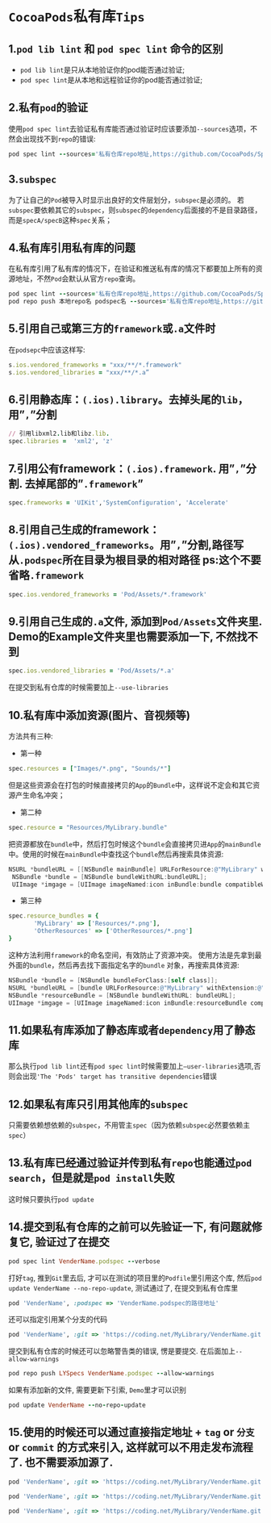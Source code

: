 # `CocoaPods`私有库`Tips` 

## 1.`pod lib lint` 和 `pod spec lint` 命令的区别
* `pod lib lint`是只从本地验证你的pod能否通过验证;
* `pod spec lint`是从本地和远程验证你的pod能否通过验证;

## 2.私有`pod`的验证
使用`pod spec lint`去验证私有库能否通过验证时应该要添加`--sources`选项，不然会出现找不到`repo`的错误:

```ruby
pod spec lint --sources='私有仓库repo地址,https://github.com/CocoaPods/Specs'
```

## 3.`subspec`
为了让自己的`Pod`被导入时显示出良好的文件层划分，`subspec`是必须的。
若`subspec`要依赖其它的`subspec`，则`subspec`的`dependency`后面接的不是目录路径，而是`specA/specB`这种`spec`关系；

## 4.私有库引用私有库的问题
在私有库引用了私有库的情况下，在验证和推送私有库的情况下都要加上所有的资源地址，不然`Pod`会默认从官方`repo`查询。

```ruby
pod spec lint --sources='私有仓库repo地址,https://github.com/CocoaPods/Specs'
pod repo push 本地repo名 podspec名 --sources='私有仓库repo地址,https://github.com/CocoaPods/Specs
```

## 5.引用自己或第三方的`framework`或`.a`文件时
在`podsepc`中应该这样写:

```ruby
s.ios.vendored_frameworks = "xxx/**/*.framework"
s.ios.vendored_libraries = "xxx/**/*.a”
```

## 6.引用静态库：`(.ios).library`。去掉头尾的`lib`，用”`,`”分割

```ruby
// 引用libxml2.lib和libz.lib.
spec.libraries =  'xml2', 'z'
```

## 7.引用公有framework：`(.ios).framework`. 用”`,`”分割. 去掉尾部的”`.framework`”

```ruby
spec.frameworks = 'UIKit','SystemConfiguration', 'Accelerate'
```

## 8.引用自己生成的framework：`(.ios).vendored_frameworks`。用”`,`”分割,路径写从`.podspec`所在目录为根目录的相对路径 ps:这个不要省略`.framework`

```ruby
spec.ios.vendored_frameworks = 'Pod/Assets/*.framework'
```

## 9.引用自己生成的`.a`文件, 添加到`Pod/Assets`文件夹里. Demo的Example文件夹里也需要添加一下, 不然找不到

```ruby
spec.ios.vendored_libraries = 'Pod/Assets/*.a'
```
在提交到私有仓库的时候需要加上`--use-libraries`
## 10.私有库中添加资源(图片、音视频等)
方法共有三种:

* 第一种

 ```ruby
 spec.resources = ["Images/*.png", "Sounds/*"]
 ```
但是这些资源会在打包的时候直接拷贝的`App`的`Bundle`中，这样说不定会和其它资源产生命名冲突；

* 第二种

 ```ruby
 spec.resource = "Resources/MyLibrary.bundle"
 ```
 把资源都放在`bundle`中，然后打包时候这个`bundle`会直接拷贝进`App`的`mainBundle`中。使用的时候在`mainBundle`中查找这个`bundle`然后再搜索具体资源:
 
 ```Objective-C
 NSURL *bundleURL = [[NSBundle mainBundle] URLForResource:@"MyLibrary" withExtension:@"bundle"];
  NSBundle *bundle = [NSBundle bundleWithURL:bundleURL];
  UIImage *imgage = [UIImage imageNamed:icon inBundle:bundle compatibleWithTraitCollection:nil];
 ```
 
* 第三种

 ```ruby
 spec.resource_bundles = {
		'MyLibrary' => ['Resources/*.png'],
	 	'OtherResources' => ['OtherResources/*.png']
 }
 ```
 
 这种方法利用`framework`的命名空间，有效防止了资源冲突。
使用方法是先拿到最外面的`bundle`，然后再去找下面指定名字的`bundle` 对象，再搜索具体资源:

 ```Objective-C
 NSBundle *bundle = [NSBundle bundleForClass:[self class]];
NSURL *bundleURL = [bundle URLForResource:@"MyLibrary" withExtension:@"bundle"];
NSBundle *resourceBundle = [NSBundle bundleWithURL: bundleURL];
UIImage *imgage = [UIImage imageNamed:icon inBundle:resourceBundle compatibleWithTraitCollection:nil];
 ```
 
## 11.如果私有库添加了静态库或者`dependency`用了静态库
那么执行`pod lib lint`还有`pod spec lint`时候需要加上`—user-libraries`选项,否则会出现`'The 'Pods' target has transitive dependencies`错误

## 12.如果私有库只引用其他库的`subspec`
只需要依赖想依赖的`subspec`，不用管主`spec`（因为依赖`subspec`必然要依赖主`spec`）

## 13.私有库已经通过验证并传到私有`repo`也能通过`pod search`，但是就是`pod install`失败
这时候只要执行`pod update`

## 14.提交到私有仓库的之前可以先验证一下, 有问题就修复它, 验证过了在提交

```ruby
pod spec lint VenderName.podspec --verbose
```
打好`tag`, 推到`Git`里去后, 才可以在测试的项目里的`Podfile`里引用这个库, 然后`pod update VenderName --no-repo-update`, 测试通过了, 在提交到私有仓库里

```ruby
pod 'VenderName', :podspec => 'VenderName.podspec的路径地址'
```

还可以指定引用某个分支的代码

```ruby
pod 'VenderName', :git => 'https://coding.net/MyLibrary/VenderName.git', :branch => 'develop'
```

提交到私有仓库的时候还可以忽略警告类的错误, 愣是要提交. 在后面加上`--allow-warnings`

```ruby
pod repo push LYSpecs VenderName.podspec --allow-warnings
```
如果有添加新的文件, 需要更新下引索, `Demo`里才可以识别

```ruby
pod update VenderName --no-repo-update
```

## 15.使用的时候还可以通过直接指定地址 + `tag` or `分支` or `commit` 的方式来引入, 这样就可以不用走发布流程了. 也不需要添加源了.

```ruby
pod 'VenderName', :git => 'https://coding.net/MyLibrary/VenderName.git', :tag => '0.8.1'

pod 'VenderName', :git => 'https://coding.net/MyLibrary/VenderName.git', :branch => 'develop'

pod 'VenderName', :git => 'https://coding.net/MyLibrary/VenderName.git', :commit => '0812fe81319af2411233'
```